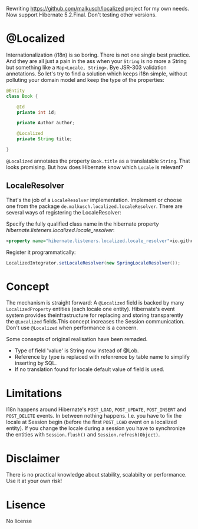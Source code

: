 Rewriting https://github.com/malkusch/localized project for my own needs. Now support Hibernate 5.2.Final. Don't testing other versions.

# @Localized
Internationalization (i18n) is so boring. There is not one single best
practice. And they are all just a pain in the ass when your `String` is
no more a String but something like a `Map<Locale, String>`. Bye JSR-303
validation annotations. So let's try to find a solution which keeps i18n
simple, without polluting your domain model and keep the type of the 
properties:

```java
@Entity
class Book {

    @Id
    private int id;

    private Author author;

    @Localized
    private String title;

}
```

`@Localized` annotates the property `Book.title` as a translatable `String`.
That looks promising. But how does Hibernate know which `Locale` is relevant?

## LocaleResolver
That's the job of a `LocaleResolver` implementation. Implement or choose one
from the package `de.malkusch.localized.localeResolver`. There are several
ways of registering the LocaleResolver:

Specify the fully qualified class name in the hibernate property 
*hibernate.listeners.localized.locale_resolver*:
```xml
<property name="hibernate.listeners.localized.locale_resolver">io.github.deathman.localized.localeResolver.SpringLocaleResolver</property>
``` 
Register it programmatically:
```java
LocalizedIntegrator.setLocaleResolver(new SpringLocaleResolver());
```

# Concept
The mechanism is straight forward: A `@Localized` field is backed by many `LocalizedProperty`
entities (each locale one entity). Hibernate's event system provides theinfrastructure for 
replacing and storing transparently the `@Localized` fields.This concept increases the Session 
communication. Don't use `@Localized` when performance is a concern.

Some consepts of original realisation have been remaded. 
* Type of field 'value' is String now instead of @Lob.
* Reference by type is replaced with refenrence by table name to simplify inserting by SQL. 
* If no translation found for locale default value of field is used.

# Limitations
I18n happens around Hibernate's `POST_LOAD`, `POST_UPDATE`, `POST_INSERT` and `POST_DELETE`
events. In between nothing happens. I.e. you have to fix the locale at Session begin
(before the first `POST_LOAD` event on a localized entity). If you change the locale during
a session you have to synchronize the entities with `Session.flush()` and `Session.refresh(Object)`.

# Disclaimer
There is no practical knowledge about stability, scalabilty or performance.
Use it at your own risk! 

# Lisence
No license
